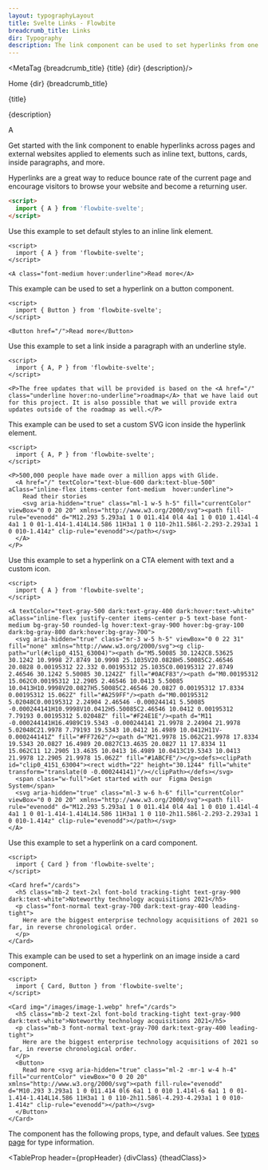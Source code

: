 ```yaml
---
layout: typographyLayout
title: Svelte Links - Flowbite
breadcrumb_title: Links
dir: Typography
description: The link component can be used to set hyperlinks from one page to another or to an external website when clicking on an inline text item, button, or card
---
```


<MetaTag {breadcrumb_title} {title} {dir} {description}/>

<script>
  import { Htwo, ExampleDiv, GitHubSource, CompoDescription, PageHeadSection, TableProp, TableDefaultRow, MetaTag } from '../utils'
  
  import {  A, Heading, Breadcrumb, BreadcrumbItem } from '$lib'
  import { props as items1 } from '../props/A.json'
  let propHeader = ['Name', 'Type', 'Default']
  let divClass='w-full relative overflow-x-auto shadow-md sm:rounded-lg py-4'
  let theadClass ='text-xs text-gray-700 uppercase bg-gray-50 dark:bg-gray-700 dark:text-white'
</script>

<Breadcrumb class="pt-28 py-8">
  <BreadcrumbItem href="/" home >Home</BreadcrumbItem>
  <BreadcrumbItem>{dir}</BreadcrumbItem>
  <BreadcrumbItem>{breadcrumb_title}</BreadcrumbItem>
</Breadcrumb>

<Heading class="mb-2" tag="h1" customSize="text-3xl">{title}</Heading>

<CompoDescription>{description}</CompoDescription>

<ExampleDiv>
<GitHubSource href="typography/A.svelte">A</GitHubSource>
</ExampleDiv>

Get started with the link component to enable hyperlinks across pages and external websites applied to elements such as inline text, buttons, cards, inside paragraphs, and more.

Hyperlinks are a great way to reduce bounce rate of the current page and encourage visitors to browse your website and become a returning user.

<Htwo label="Setup" />

```html
<script>
  import { A } from 'flowbite-svelte';
</script>
```

<Htwo label="Default link" />

Use this example to set default styles to an inline link element.

```svelte example
<script>
  import { A } from 'flowbite-svelte';
</script>

<A class="font-medium hover:underline">Read more</A>
```

<Htwo label="Button" />

This example can be used to set a hyperlink on a button component.

```svelte example
<script>
  import { Button } from 'flowbite-svelte';
</script>

<Button href="/">Read more</Button>
```

<Htwo label="Pagagraph" />

Use this example to set a link inside a paragraph with an underline style.

```svelte example
<script>
  import { A, P } from 'flowbite-svelte';
</script>

<P>The free updates that will be provided is based on the <A href="/" class="underline hover:no-underline">roadmap</A> that we have laid out for this project. It is also possible that we will provide extra updates outside of the roadmap as well.</P>
```

<Htwo label="Icon link" />

This example can be used to set a custom SVG icon inside the hyperlink element.

```svelte example
<script>
  import { A, P } from 'flowbite-svelte';
</script>

<P>500,000 people have made over a million apps with Glide. 
  <A href="/" textColor="text-blue-600 dark:text-blue-500" aClass="inline-flex items-center font-medium  hover:underline">
    Read their stories
    <svg aria-hidden="true" class="ml-1 w-5 h-5" fill="currentColor" viewBox="0 0 20 20" xmlns="http://www.w3.org/2000/svg"><path fill-rule="evenodd" d="M12.293 5.293a1 1 0 011.414 0l4 4a1 1 0 010 1.414l-4 4a1 1 0 01-1.414-1.414L14.586 11H3a1 1 0 110-2h11.586l-2.293-2.293a1 1 0 010-1.414z" clip-rule="evenodd"></path></svg>
  </A>
</P>
```

<Htwo label="CTA link" />

Use this example to set a hyperlink on a CTA element with text and a custom icon.

```svelte example
<script>
  import { A } from 'flowbite-svelte';
</script>

<A textColor="text-gray-500 dark:text-gray-400 dark:hover:text-white" aClass="inline-flex justify-center items-center p-5 text-base font-medium bg-gray-50 rounded-lg hover:text-gray-900 hover:bg-gray-100 dark:bg-gray-800 dark:hover:bg-gray-700">
  <svg aria-hidden="true" class="mr-3 w-5 h-5" viewBox="0 0 22 31" fill="none" xmlns="http://www.w3.org/2000/svg"><g clip-path="url(#clip0_4151_63004)"><path d="M5.50085 30.1242C8.53625 30.1242 10.9998 27.8749 10.9998 25.1035V20.0828H5.50085C2.46546 20.0828 0.00195312 22.332 0.00195312 25.1035C0.00195312 27.8749 2.46546 30.1242 5.50085 30.1242Z" fill="#0ACF83"/><path d="M0.00195312 15.062C0.00195312 12.2905 2.46546 10.0413 5.50085 10.0413H10.9998V20.0827H5.50085C2.46546 20.0827 0.00195312 17.8334 0.00195312 15.062Z" fill="#A259FF"/><path d="M0.00195312 5.02048C0.00195312 2.24904 2.46546 -0.000244141 5.50085 -0.000244141H10.9998V10.0412H5.50085C2.46546 10.0412 0.00195312 7.79193 0.00195312 5.02048Z" fill="#F24E1E"/><path d="M11 -0.000244141H16.4989C19.5343 -0.000244141 21.9978 2.24904 21.9978 5.02048C21.9978 7.79193 19.5343 10.0412 16.4989 10.0412H11V-0.000244141Z" fill="#FF7262"/><path d="M21.9978 15.062C21.9978 17.8334 19.5343 20.0827 16.4989 20.0827C13.4635 20.0827 11 17.8334 11 15.062C11 12.2905 13.4635 10.0413 16.4989 10.0413C19.5343 10.0413 21.9978 12.2905 21.9978 15.062Z" fill="#1ABCFE"/></g><defs><clipPath id="clip0_4151_63004"><rect width="22" height="30.1244" fill="white" transform="translate(0 -0.000244141)"/></clipPath></defs></svg>
  <span class="w-full">Get started with our  Figma Design System</span>
  <svg aria-hidden="true" class="ml-3 w-6 h-6" fill="currentColor" viewBox="0 0 20 20" xmlns="http://www.w3.org/2000/svg"><path fill-rule="evenodd" d="M12.293 5.293a1 1 0 011.414 0l4 4a1 1 0 010 1.414l-4 4a1 1 0 01-1.414-1.414L14.586 11H3a1 1 0 110-2h11.586l-2.293-2.293a1 1 0 010-1.414z" clip-rule="evenodd"></path></svg>
</A>
```

<Htwo label="Card link" />

Use this example to set a hyperlink on a card component.

```svelte example
<script>
  import { Card } from 'flowbite-svelte';
</script>

<Card href="/cards">
  <h5 class="mb-2 text-2xl font-bold tracking-tight text-gray-900 dark:text-white">Noteworthy technology acquisitions 2021</h5>
  <p class="font-normal text-gray-700 dark:text-gray-400 leading-tight">
    Here are the biggest enterprise technology acquisitions of 2021 so far, in reverse chronological order.
  </p>
</Card>
```

<Htwo label="Image link" />

This example can be used to set a hyperlink on an image inside a card component.

```svelte example
<script>
  import { Card, Button } from 'flowbite-svelte';
</script>

<Card img="/images/image-1.webp" href="/cards">
  <h5 class="mb-2 text-2xl font-bold tracking-tight text-gray-900 dark:text-white">Noteworthy technology acquisitions 2021</h5>
  <p class="mb-3 font-normal text-gray-700 dark:text-gray-400 leading-tight">
    Here are the biggest enterprise technology acquisitions of 2021 so far, in reverse chronological order.
  </p>
  <Button>
    Read more <svg aria-hidden="true" class="ml-2 -mr-1 w-4 h-4" fill="currentColor" viewBox="0 0 20 20" xmlns="http://www.w3.org/2000/svg"><path fill-rule="evenodd" d="M10.293 3.293a1 1 0 011.414 0l6 6a1 1 0 010 1.414l-6 6a1 1 0 01-1.414-1.414L14.586 11H3a1 1 0 110-2h11.586l-4.293-4.293a1 1 0 010-1.414z" clip-rule="evenodd"></path></svg>
  </Button>
</Card>
```

<Htwo label="Props" />

The component has the following props, type, and default values. See <A href="/pages/types">types page</A> for type information.

<TableProp header={propHeader} {divClass} {theadClass}>
  <TableDefaultRow items={items1} rowState='hover' />
</TableProp>
